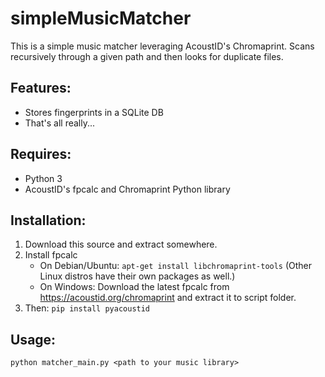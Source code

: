 # simpleMusicMatcher

This is a simple music matcher leveraging AcoustID's Chromaprint. Scans recursively through a given path and then looks for duplicate files.

## Features:
- Stores fingerprints in a SQLite DB
- That's all really...

## Requires:
- Python 3
- AcoustID's fpcalc and Chromaprint Python library

## Installation:
1. Download this source and extract somewhere.
2. Install fpcalc
   - On Debian/Ubuntu: `apt-get install libchromaprint-tools` (Other Linux distros have their own packages as well.)
   - On Windows: Download the latest fpcalc from https://acoustid.org/chromaprint and extract it to script folder.
3. Then: `pip install pyacoustid`

## Usage:
`python matcher_main.py <path to your music library>`

